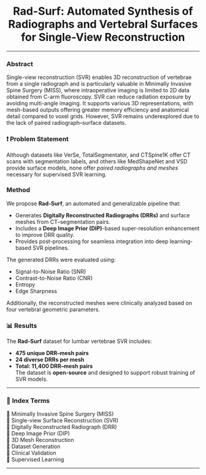 <h1 align="center">Rad-Surf: Automated Synthesis of Radiographs and Vertebral Surfaces for Single-View Reconstruction
</h1>

<p  align="center">  

---

###  **Abstract**  
Single-view reconstruction (SVR) enables 3D reconstruction of vertebrae from a single radiograph and is particularly valuable in Minimally Invasive Spine Surgery (MISS), where intraoperative imaging is limited to 2D data obtained from C-arm fluoroscopy. SVR can reduce radiation exposure by avoiding multi-angle imaging. It supports various 3D representations, with mesh-based outputs offering greater memory efficiency and anatomical detail compared to voxel grids. However, SVR remains underexplored due to the lack of paired radiograph–surface datasets.

### ❗ **Problem Statement**  
Although datasets like VerSe, TotalSegmentator, and CTSpine1K offer CT scans with segmentation labels, and others like MedShapeNet and VSD provide surface models, none offer *paired radiographs and meshes* necessary for supervised SVR learning.

### **Method**  
We propose **Rad-Surf**, an automated and generalizable pipeline that:
- Generates **Digitally Reconstructed Radiographs (DRRs)** and surface meshes from CT–segmentation pairs.
- Includes a **Deep Image Prior (DIP)**-based super-resolution enhancement to improve DRR quality.
- Provides post-processing for seamless integration into deep learning-based SVR pipelines.

The generated DRRs were evaluated using:
- Signal-to-Noise Ratio (SNR)
- Contrast-to-Noise Ratio (CNR)
- Entropy
- Edge Sharpness

Additionally, the reconstructed meshes were clinically analyzed based on four vertebral geometric parameters.

### 📊 **Results**  
The **Rad-Surf** dataset for lumbar vertebrae SVR includes:
- **475 unique DRR–mesh pairs**
- **24 diverse DRRs per mesh**
- **Total: 11,400 DRR–mesh pairs**  
The dataset is **open-source** and designed to support robust training of SVR models.

---

### 🧾 **Index Terms**
🔹 Minimally Invasive Spine Surgery (MISS)  
🔹 Single-view Surface Reconstruction (SVR)  
🔹 Digitally Reconstructed Radiograph (DRR)  
🔹 Deep Image Prior (DIP)  
🔹 3D Mesh Reconstruction  
🔹 Dataset Generation  
🔹 Clinical Validation  
🔹 Supervised Learning  

---

